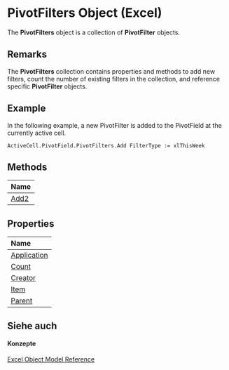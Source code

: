 
# PivotFilters Object (Excel)

The  **PivotFilters** object is a collection of **PivotFilter** objects.


## Remarks

The  **PivotFilters** collection contains properties and methods to add new filters, count the number of existing filters in the collection, and reference specific **PivotFilter** objects.


## Example

In the following example, a new PivotFilter is added to the PivotField at the currently active cell.


```
ActiveCell.PivotField.PivotFilters.Add FilterType := xlThisWeek
```


## Methods



|**Name**|
|:-----|
|[Add2](bf3bb727-4c00-1f8e-5acd-af0b974cba5b.md)|

## Properties



|**Name**|
|:-----|
|[Application](9874e0fc-fb59-698d-e8b6-b38115272261.md)|
|[Count](a7db4014-5aba-e9fc-d752-fbc3c9c46fa6.md)|
|[Creator](f20c1952-90de-3d14-5d31-77f44ce24767.md)|
|[Item](7dccd3e9-523b-d260-ff52-4674e874f134.md)|
|[Parent](fd1011c9-5d0b-84fa-4b85-4f12558aead7.md)|

## Siehe auch


#### Konzepte


[Excel Object Model Reference](11ea8598-8a20-92d5-f98b-0da04263bf2c.md)